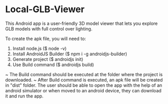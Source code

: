 # Local-GLB-Viewer
This Android app is a user-friendly 3D model viewer that lets you explore GLB models with full control over lighting. 

To create the apk file, you will need to:

1. Install node.js ($ node -v)
2. Install AndroidJS Builder ($ npm i -g androidjs-builder)
3. Generate project ($ androidjs init)
4. Use Build command ($ androidjs build) 

~ The Build command should be executed at the folder where the project is downloaded.
~ After Build command is executed, an apk file will be created in "dist" folder. The user should be able to open the app with the help of an android simulator or when moved to an android device, they can download it and run the app.
